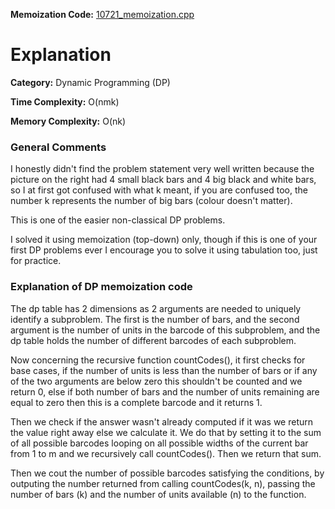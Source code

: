 **Memoization Code:** [10721\_memoization.cpp](./10721_memoization.cpp)

# Explanation

**Category:** Dynamic Programming (DP)

**Time Complexity:** O(nmk)

**Memory Complexity:** O(nk)

### General Comments

I honestly didn't find the problem statement very well written because the picture on the right had 4 small black bars and 4 big black and white bars, so I at first got confused with what k meant, if you are confused too, the number k represents the number of big bars (colour doesn't matter).

This is one of the easier non-classical DP problems.

I solved it using memoization (top-down) only, though if this is one of your first DP problems ever I encourage you to solve it using tabulation too, just for practice.

### Explanation of DP memoization code

The dp table has 2 dimensions as 2 arguments are needed to uniquely identify a subproblem. The first is the number of bars, and the second argument is the number of units in the barcode of this subproblem, and the dp table holds the number of different barcodes of each subproblem.

Now concerning the recursive function countCodes(), it first checks for base cases, if the number of units is less than the number of bars or if any of the two arguments are below zero this shouldn't be counted and we return 0, else if both number of bars and the number of units remaining are equal to zero then this is a complete barcode and it returns 1.

Then we check if the answer wasn't already computed if it was we return the value right away else we calculate it. We do that by setting it to the sum of all possible barcodes looping on all possible widths of the current bar from 1 to m and we recursively call countCodes(). Then we return that sum.

Then we cout the number of possible barcodes satisfying the conditions, by outputing the number returned from calling countCodes(k, n), passing the number of bars (k) and the number of units available (n) to the function.
